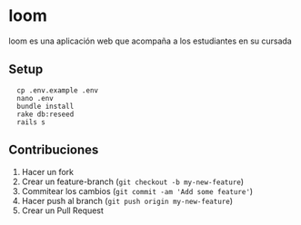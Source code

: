 # loom

loom es una aplicación web que acompaña a los estudiantes en su cursada

## Setup

```shell
  cp .env.example .env
  nano .env
  bundle install
  rake db:reseed
  rails s
```

## Contribuciones

1. Hacer un fork
2. Crear un feature-branch (`git checkout -b my-new-feature`)
3. Commitear los cambios (`git commit -am 'Add some feature'`)
4. Hacer push al branch (`git push origin my-new-feature`)
5. Crear un Pull Request
